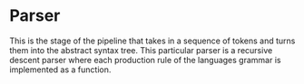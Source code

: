 # Parser
This is the stage of the pipeline that takes in a sequence of tokens and turns
them into the abstract syntax tree.
This particular parser is a recursive descent parser where each production rule
of the languages grammar is implemented as a function.
